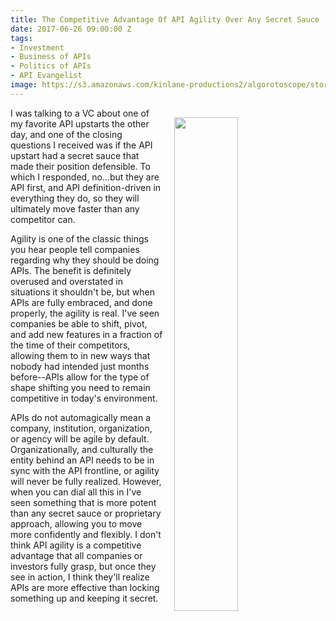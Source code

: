 ```yaml
---
title: The Competitive Advantage Of API Agility Over Any Secret Sauce
date: 2017-06-26 09:00:00 Z
tags:
- Investment
- Business of APIs
- Politics of APIs
- API Evangelist
image: https://s3.amazonaws.com/kinlane-productions2/algorotoscope/stories/machine-road_blue_circuit_5_bw.jpg
---
```


<p><img src="https://s3.amazonaws.com/kinlane-productions2/algorotoscope/stories/machine-road_blue_circuit_5_bw.jpg" align="right" width="45%" style="padding: 15px" /></p>I was talking to a VC about one of my favorite API upstarts the other day, and one of the closing questions I received was if the API upstart had a secret sauce that made their position defensible. To which I responded, no...but they are API first, and API definition-driven in everything they do, so they will ultimately move faster than any competitor can.

Agility is one of the classic things you hear people tell companies regarding why they should be doing APIs. The benefit is definitely overused and overstated in situations it shouldn't be, but when APIs are fully embraced, and done properly, the agility is real. I've seen companies be able to shift, pivot, and add new features in a fraction of the time of their competitors, allowing them to in new ways that nobody had intended just months before--APIs allow for the type of shape shifting you need to remain competitive in today's environment.

APIs do not automagically mean a company, institution, organization, or agency will be agile by default. Organizationally, and culturally the entity behind an API needs to be in sync with the API frontline, or agility will never be fully realized. However, when you can dial all this in I've seen something that is more potent than any secret sauce or proprietary approach, allowing you to move more confidently and flexibly. I don't think API agility is a competitive advantage that all companies or investors fully grasp, but once they see in action, I think they'll realize APIs are more effective than locking something up and keeping it secret.
